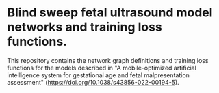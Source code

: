 # Blind sweep fetal ultrasound model networks and training loss functions.

This repository contains the network graph definitions and training loss
functions for the models described in "A mobile-optimized artificial
intelligence system for gestational age and fetal malpresentation assessment"
(https://doi.org/10.1038/s43856-022-00194-5).